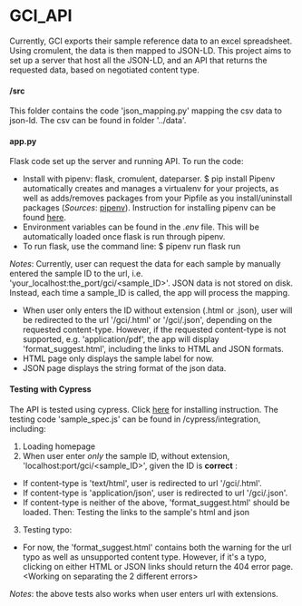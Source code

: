 # GCI_API

Currently, GCI exports their sample reference data to an excel spreadsheet. Using cromulent, the data is then mapped to JSON-LD. This project aims to set up a server that host all the JSON-LD, and an API that returns the requested data, based on negotiated content type.

#### /src

This folder contains the code 'json_mapping.py' mapping the csv data to json-ld. The csv can be found 
in folder '../data'.

#### app.py

Flask code set up the server and running API. To run the code:
* Install with pipenv: flask, cromulent, dateparser. $ pip install <package>
  Pipenv automatically creates and manages a virtualenv for your projects, as well as adds/removes packages from your Pipfile as you install/uninstall packages (*Sources*: [pipenv](https://pipenv.readthedocs.io/en/latest/#)). Instruction for installing pipenv can be found [here](https://pipenv.readthedocs.io/en/latest/install/#installing-pipenv). 
* Environment variables can be found in the *.env* file. This will be automatically loaded once flask is run through pipenv. 
* To run flask, use the command line: $ pipenv run flask run

*Notes*: Currently, user can request the data for each sample by manually entered the sample ID to the url, i.e. 'your_localhost:the_port/gci/<sample_ID>'. JSON data is not stored on disk. Instead, each time a sample_ID is called, the app will process the mapping. 
  * When user only enters the ID without extension (.html or .json), user will be redirected to the url '/gci/<ID>.html' or '/gci/<ID>.json', depending on the requested content-type. However, if the requested content-type is not supported, e.g. 'application/pdf', the app will display 'format_suggest.html', including the links to HTML and JSON formats. 
  * HTML page only displays the sample label for now.
  * JSON page displays the string format of the json data.

#### Testing with Cypress
The API is tested using cypress. Click [here](https://docs.cypress.io/guides/getting-started/installing-cypress.html) for installing instruction. 
The testing code 'sample_spec.js' can be found in /cypress/integration, including:
1. Loading homepage
2. When user enter *only* the sample ID, without extension, 'localhost:port/gci/<sample_ID>', given the ID is **correct** :
  * If content-type is 'text/html', user is redirected to url '/gci/<ID>.html'.
  * If content-type is 'application/json', user is redirected to url '/gci/<ID>.json'.
  * If content-type is neither of the above, 'format_suggest.html' should be loaded. Then:
   Testing the links to the sample's html and json 
3. Testing typo:
  * For now, the 'format_suggest.html' contains both the warning for the url typo as well as unsupported content type. However, if it's a typo, clicking on either HTML or JSON links should return the 404 error page. <Working on separating the 2 different errors>

*Notes*: the above tests also works when user enters url with extensions. 








